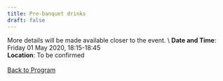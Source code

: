 ```yaml
---
title: Pre-banquet drinks
draft: false
---
```


More details will be made available closer to the event. \\
**Date and Time**: Friday 01 May 2020, 18:15-18:45 \
**Location**: To be confirmed
\
\
[Back to Program](/program)
